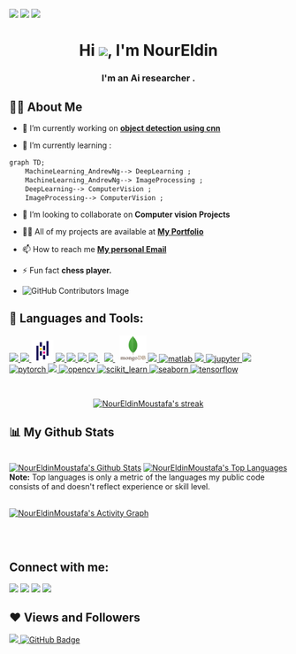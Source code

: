 <a href="#"><img width="30%" height="auto" src="https://i.imgur.com/yd5XdoU.png " height="90px"/></a>
<a href="#"><img width="30%" height="auto" src="https://i.imgur.com/nBGdrNe.png " height="90px"/></a>
<a href="#"><img width="30%" height="auto" src="https://i.imgur.com/fCrmHuL.png " height="90px"/></a>

<h1 align="center">Hi <img src="https://raw.githubusercontent.com/MartinHeinz/MartinHeinz/master/wave.gif" width="30px">, I'm NourEldin</h1>
<h3 align="center">I'm an  Ai researcher .</h3>


## 🙋‍♂️ About Me

- 🔭 I’m currently working on **[object detection using cnn](https://www.coursera.org/learn/machine-learning)**

- 🌱 I’m currently learning :
```mermaid
graph TD;
    MachineLearning_AndrewNg--> DeepLearning ;
    MachineLearning_AndrewNg--> ImageProcessing ;
    DeepLearning--> ComputerVision ;
    ImageProcessing--> ComputerVision ;

```
- 👯 I’m looking to collaborate on **Computer vision Projects**

- 👨‍💻 All of my projects are available at **[My Portfolio](https://github.com/NourEldinMoustafa)**

- 📫 How to reach me **[My personal Email](mailto:iosnoureldinmoustafa@gmail.com)**

- ⚡ Fun fact **chess player.**

-  ![GitHub Contributors Image](https://contrib.rocks/image?repo=NourEldinMostafa/github-readme-streak-stats)

## 🚀 Languages and Tools:

<p align="left">
    <a href="https://www.python.org" target="_blank"> <img src="https://img.icons8.com/color/48/000000/python.png"/> </a> 
    <a href="https://numpy.org/" target="_blank"> <img src="https://img.icons8.com/color/48/000000/numpy.png"/> </a> 
    <a href="https://pandas.pydata.org/" target="_blank" rel="noreferrer"> <img src="https://raw.githubusercontent.com/devicons/devicon/2ae2a900d2f041da66e950e4d48052658d850630/icons/pandas/pandas-original.svg" alt="pandas" width="40" height="40"/> </a>    
    <a href="https://www.w3.org/html/" target="_blank"> <img src="https://img.icons8.com/color/48/000000/html-5.png"/> </a> 
    <a href="https://www.w3schools.com/python/default.asp" target="_blank"> <img src="https://img.icons8.com/color/48/000000/css3.png"/> </a> 
    <a href="https://developer.apple.com/swift/" target="_blank"> <img src="https://img.icons8.com/color/48/000000/swift.png"/> </a> 
    <a style="padding-right:8px;" href="https://developer.apple.com/xcode/" target="_blank"> <img src="https://img.icons8.com/color/48/000000/xcode.png"/> </a> 
    <a style="padding-right:8px;" href="https://www.mysql.com/" target="_blank"> <img src="https://img.icons8.com/fluent/50/000000/mysql-logo.png"/> </a>
    <a href="https://www.mongodb.com/" target="_blank"> <img src="https://raw.githubusercontent.com/devicons/devicon/master/icons/mongodb/mongodb-original-wordmark.svg" alt="mongodb" width="48" height="48"/> </a> 
    <a href="https://firebase.google.com/" target="_blank"> <img src="https://img.icons8.com/color/48/000000/firebase.png"/> </a> 
    <a href="https://www.mathworks.com/products/matlab.html" target="_blank"> <img src="https://img.icons8.com/fluency/48/000000/matlab.png" alt="matlab" width="45" height="45"/> </a>   
    <a href="https://git-scm.com/" target="_blank"> <img src="https://img.icons8.com/color/48/000000/git.png"/> </a> 
    <a href="https://jupyter.org/" target="_blank"> <img src="https://img.icons8.com/fluency/48/000000/jupyter.png" alt="jupyter" width="48" height="48"/> </a> 
    <a href="https://www.spyder-ide.org/" target="_blank"> <img src="https://img.icons8.com/fluency/48/000000/spyder-ide-5.png"/> </a> 
    <a href="https://pytorch.org/" target="_blank" rel="noreferrer"> <img src="https://www.vectorlogo.zone/logos/pytorch/pytorch-icon.svg" alt="pytorch" width="40" height="40"/> </a>
    <a href="https://scipy.org" target="_blank"> <img src="https://img.icons8.com/ios-filled/50/000000/snake.png"/> </a>
    <a href="https://opencv.org/" target="_blank"> <img src="https://img.icons8.com/color/48/000000/opencv.png" alt="opencv" width="40" height="40"/> </a>
    <a href="https://scikit-learn.org/" target="_blank" rel="noreferrer"> <img src="https://upload.wikimedia.org/wikipedia/commons/0/05/Scikit_learn_logo_small.svg" alt="scikit_learn" width="40" height="40"/> </a> 
    <a href="https://seaborn.pydata.org/" target="_blank" rel="noreferrer"> <img src="https://seaborn.pydata.org/_images/logo-mark-lightbg.svg" alt="seaborn" width="40" height="40"/> </a> 
    <a href="https://www.tensorflow.org" target="_blank" rel="noreferrer"> <img src="https://www.vectorlogo.zone/logos/tensorflow/tensorflow-icon.svg" alt="tensorflow" width="40" height="40"/> </a> </p>
</p>

<!-- [![React Badge](https://img.shields.io/badge/-React-61DBFB?style=for-the-badge&labelColor=black&logo=react&logoColor=61DBFB)](#)  [![Javascript Badge](https://img.shields.io/badge/-Javascript-F0DB4F?style=for-the-badge&labelColor=black&logo=javascript&logoColor=F0DB4F)](#) [![Typescript Badge](https://img.shields.io/badge/-Typescript-007acc?style=for-the-badge&labelColor=black&logo=typescript&logoColor=007acc)](#) [![Nodejs Badge](https://img.shields.io/badge/-Nodejs-3C873A?style=for-the-badge&labelColor=black&logo=node.js&logoColor=3C873A)](#) [![GraphQL Badge](https://img.shields.io/badge/-GraphQl-e535ab?style=for-the-badge&labelColor=black&logo=node.js&logoColor=e535ab)](#) -->
<br/>

<p align="center">
    <a href="https://github.com/NourEldinMoustafa/github-readme-streak-stats">
        <img title="🔥 Get streak stats for your profile at git.io/streak-stats" alt="NourEldinMoustafa's streak" src="https://github-readme-streak-stats.herokuapp.com/?user=NourEldinMoustafa&theme=black-ice&hide_border=true&stroke=0000&background=060A0CD0"/>
    </a>
</p>

## 📊 My Github Stats

  <br/>
    <a href="https://github.com/NourEldinMoustafa/github-readme-streak-stats"><img alt="NourEldinMoustafa's Github Stats" src="https://github-readme-stats.vercel.app/api?username=NourEldinMoustafa&show_icons=true&count_private=true&theme=react&hide_border=true&bg_color=0D1117" /></a>
  <a href="https://github.com/NourEldinMoustafa/github-readme-stats"><img alt="NourEldinMoustafa's Top Languages" src="https://github-readme-stats.vercel.app/api/top-langs/?username=NourEldinMoustafa&langs_count=8&count_private=true&layout=compact&theme=react&hide_border=true&bg_color=0D1117" /></a>
  <br/>
  <b>Note:</b> Top languages is only a metric of the languages my public code consists of and doesn't reflect experience or skill level.


<br/>
<br/>

<a href="https://github.com/NourEldinMoustafa/github-readme-activity-graph"><img alt="NourEldinMoustafa's Activity Graph" src="https://activity-graph.herokuapp.com/graph?username=NourEldinMoustafa&bg_color=0D1117&color=5BCDEC&line=5BCDEC&point=FFFFFF&hide_border=true" /></a>

<br/>
<br/>

## Connect with me:
<p align="left">

<a href = "https://www.linkedin.com/in/noureldin-moustafa-749542233/"><img src="https://img.icons8.com/fluent/48/000000/linkedin.png"/></a>
<a href = "https://twitter.com/iosnoureldin"><img src="https://img.icons8.com/fluent/48/000000/twitter.png"/></a>
<a href = "https://www.instagram.com/iosnoureldinmoustafa/"><img src="https://img.icons8.com/fluent/48/000000/instagram-new.png"/></a>
<a href = "https://www.youtube.com/channel/UCuWk-O1HwRd1f5qu4P64HbQ"><img src="https://img.icons8.com/color/48/000000/youtube-play.png"/></a>

</p>

## ❤ Views and Followers
<a href="https://github.com/NourEldinMoustafa/github-profile-views-counter">
    <img src="https://komarev.com/ghpvc/?username=SubhamRaoniar28">
</a>
<a href="https://github.com/NourEldinMoustafa?tab=followers"><img src="https://img.shields.io/github/followers/SubhamRaoniar28?label=Followers&style=social" alt="GitHub Badge"></a>
